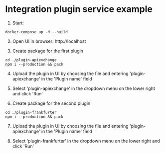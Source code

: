 # Integration plugin service example

1. Start:

```
docker-compose up -d --build
```

2. Open UI in browser: http://localhost

3. Create package for the first plugin

```
cd ./plugin-apiexchange
npm i --production && pack
```

4. Upload the plugin in UI by choosing the file and entering 'plugin-apiexchange' in the 'Plugin name' field

5. Select 'plugin-apiexchange' in the dropdown menu on the lower right and click 'Run'

6. Create package for the second plugin

```
cd ./plugin-frankfurter
npm i --production && pack
```

7. Upload the plugin in UI by choosing the file and entering 'plugin-apiexchange' in the 'Plugin name' field

8. Select 'plugin-frankfurter' in the dropdown menu on the lower right and click 'Run'
